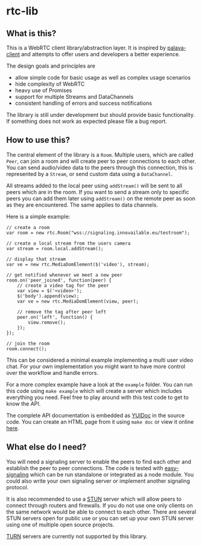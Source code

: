 # rtc-lib

## What is this?

This is a WebRTC client library/abstraction layer. It is inspired by
[palava-client](https://github.com/palavatv/palava-client) and attempts to
offer users and developers a better experience.

The design goals and principles are

* allow simple code for basic usage as well as complex usage scenarios
* hide complexity of WebRTC
* heavy use of Promises
* support for multiple Streams and DataChannels
* consistent handling of errors and success notifications

The library is still under development but should provide basic functionality.
If something does not work as expected please file a bug report.

## How to use this?

The central element of the library is a `Room`. Multiple users, which are called
`Peer`, can join a room and will create peer to peer connections to each other.
You can send audio/video data to the peers through this connection, this is
represented by a `Stream`, or send custom data using a `DataChannel`.

All streams added to the local peer using `addStream()` will be sent to all
peers which are in the room. If you want to send a stream only to specific peers
you can add them later using `addStream()` on the remote peer as soon as they
are encountered. The same applies to data channels.

Here is a simple example:

    // create a room
    var room = new rtc.Room("wss://signaling.innovailable.eu/testroom");

    // create a local stream from the users camera
    var stream = room.local.addStream();

    // display that stream
    var ve = new rtc.MediaDomElement($('video'), stream);

    // get notified whenever we meet a new peer
    room.on('peer_joined', function(peer) {
        // create a video tag for the peer
        var view = $('<video>');
        $('body').append(view);
        var ve = new rtc.MediaDomElement(view, peer);

        // remove the tag after peer left
        peer.on('left', function() {
            view.remove();
        });
    });

    // join the room
    room.connect();

This can be considered a minimal example implementing a multi user video chat.
For your own implementation you might want to have more control over the
workflow and handle errors.

For a more complex example have a look at the `example` folder. You can run this
code using `make example` which will create a server which includes everything
you need. Feel free to play around with this test code to get to know the API.

The complete API documentation is embedded as
[YUIDoc](http://yui.github.io/yuidoc/) in the source code. You can create an
HTML page from it using `make doc` or view it online
[here](http://innovailable.github.io/rtc-lib/).

## What else do I need?

You will need a signaling server to enable the peers to find each other and
establish the peer to peer connections. The code is tested with
[easy-signaling](https://github.com/Innovailable/easy-signaling) which can be
run standalone or integrated as a node module. You could also write your own
signaling server or implement another signaling protocol.

It is also recommended to use a [STUN](https://en.wikipedia.org/wiki/STUN)
server which will allow peers to connect through routers and firewalls. If you
do not use one only clients on the same network would be able to connect to each
other. There are several STUN servers open for public use or you can set up your
own STUN server using one of multiple open source projects.

[TURN](https://en.wikipedia.org/wiki/Traversal_Using_Relays_around_NAT) servers
are currently not supported by this library.

